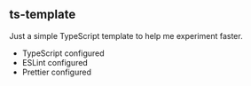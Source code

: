 ts-template
-----------

Just a simple TypeScript template to help me experiment faster.

- TypeScript configured
- ESLint configured
- Prettier configured
